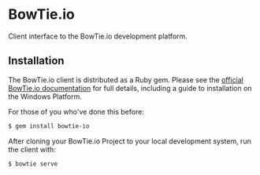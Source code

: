 # BowTie.io

Client interface to the BowTie.io development platform.

## Installation

The BowTie.io client is distributed as a Ruby gem. Please see the
[official BowTie.io documentation](https://bowtie.io/docs/) for full details,
including a guide to installation on the Windows Platform.

For those of you who've done this before:

```bash
$ gem install bowtie-io
```

After cloning your BowTie.io Project to your local development system, run
the client with:

```bash
$ bowtie serve
```
